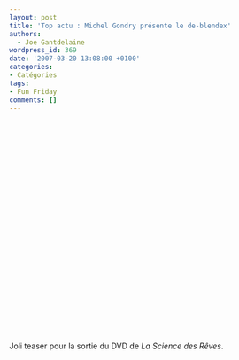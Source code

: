 ```yaml
---
layout: post
title: 'Top actu : Michel Gondry présente le de-blendex'
authors:
  - Joe Gantdelaine
wordpress_id: 369
date: '2007-03-20 13:08:00 +0100'
categories:
- Catégories
tags:
- Fun Friday
comments: []
---
```

<object width="480" height="385"><param name="movie" value="http://www.youtube.com/v/4ga0W9LXK5M&hl=fr_FR&fs=1&"></param><param name="allowFullScreen" value="true"></param><param name="allowscriptaccess" value="always"></param><embed src="http://www.youtube.com/v/4ga0W9LXK5M&hl=fr_FR&fs=1&" type="application/x-shockwave-flash" allowscriptaccess="always" allowfullscreen="true" width="480" height="385"></embed></object>

Joli teaser pour la sortie du DVD de *La Science des Rêves*.
